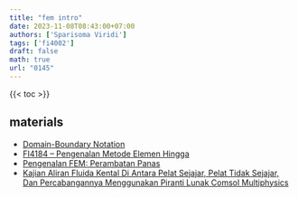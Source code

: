 ```yaml
---
title: "fem intro"
date: 2023-11-08T08:43:00+07:00
authors: ['Sparisoma Viridi']
tags: ['fi4002']
draft: false
math: true
url: "0145"
---
```

{{< toc >}}


## materials
+ [Domain-Boundary Notation](../0124/)
+ [FI4184 – Pengenalan Metode Elemen Hingga](https://www.slideshare.net/sparisoma/fi4184-pengenalan-metode-elemen-hingga)
+ [Pengenalan FEM: Perambatan Panas](https://www.slideshare.net/sparisoma/slide-fem-2d201310296)
+ [Kajian Aliran Fluida Kental Di Antara Pelat Sejajar, Pelat Tidak Sejajar, Dan Percabangannya Menggunakan Piranti Lunak Comsol Multiphysics](https://ifory.id/abstract/DTkeJPRYVmga)
